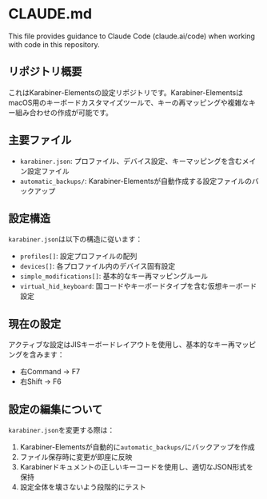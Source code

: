 # CLAUDE.md

This file provides guidance to Claude Code (claude.ai/code) when working with code in this repository.

## リポジトリ概要

これはKarabiner-Elementsの設定リポジトリです。Karabiner-ElementsはmacOS用のキーボードカスタマイズツールで、キーの再マッピングや複雑なキー組み合わせの作成が可能です。

## 主要ファイル

- `karabiner.json`: プロファイル、デバイス設定、キーマッピングを含むメイン設定ファイル
- `automatic_backups/`: Karabiner-Elementsが自動作成する設定ファイルのバックアップ

## 設定構造

`karabiner.json`は以下の構造に従います：
- `profiles[]`: 設定プロファイルの配列
- `devices[]`: 各プロファイル内のデバイス固有設定
- `simple_modifications[]`: 基本的なキー再マッピングルール
- `virtual_hid_keyboard`: 国コードやキーボードタイプを含む仮想キーボード設定

## 現在の設定

アクティブな設定はJISキーボードレイアウトを使用し、基本的なキー再マッピングを含みます：
- 右Command → F7
- 右Shift → F6

## 設定の編集について

`karabiner.json`を変更する際は：
1. Karabiner-Elementsが自動的に`automatic_backups/`にバックアップを作成
2. ファイル保存時に変更が即座に反映
3. Karabinerドキュメントの正しいキーコードを使用し、適切なJSON形式を保持
4. 設定全体を壊さないよう段階的にテスト